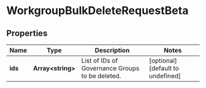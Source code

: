 # WorkgroupBulkDeleteRequestBeta

## Properties

Name | Type | Description | Notes
------------ | ------------- | ------------- | -------------
**ids** | **Array&lt;string&gt;** | List of IDs of Governance Groups to be deleted. | [optional] [default to undefined]

